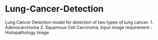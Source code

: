 # Lung-Cancer-Detection
Lung Cancer Detection model for detection of two types of lung cancer: 1. Adenocarcinoma 2. Squamous Cell Carcinoma. Input image requirement : Histopathology Image
